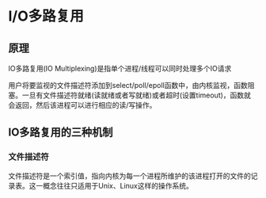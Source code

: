 # I/O多路复用

## 原理

IO多路复用(IO Multiplexing)是指单个进程/线程可以同时处理多个IO请求

用户将要监视的文件描述符添加到select/poll/epoll函数中，由内核监视，函数阻塞。一旦有文件描述符就绪(读就绪或者写就绪)或者超时(设置timeout)，函数就会返回，然后该进程可以进行相应的读/写操作。

## IO多路复用的三种机制

### 文件描述符

文件描述符是一个索引值，指向内核为每一个进程所维护的该进程打开的文件的记录表。这一概念往往只适用于Unix、Linux这样的操作系统。
